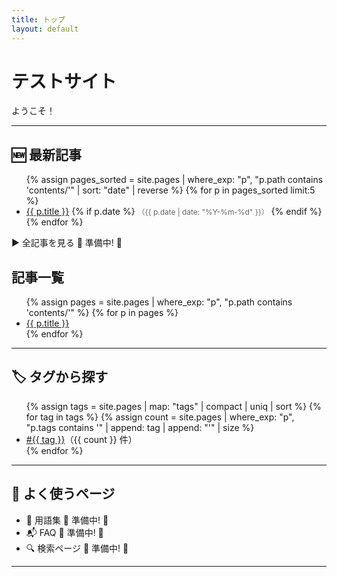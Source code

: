 ```yaml
---
title: トップ
layout: default
---
```


# テストサイト

ようこそ！

---

## 🆕 最新記事
<ul>
  {% assign pages_sorted = site.pages | where_exp: "p", "p.path contains 'contents/'" | sort: "date" | reverse %}
  {% for p in pages_sorted limit:5 %}
    <li>
      <a href="{{ site.baseurl }}{{ p.url }}">{{ p.title }}</a>
      {% if p.date %}
        <span style="font-size: 0.85em; color: #666;">（{{ p.date | date: "%Y-%m-%d" }}）</span>
      {% endif %}
    </li>
  {% endfor %}
</ul>

▶ 全記事を見る 🚧 準備中! 🚧

## 記事一覧

<ul>
  {% assign pages = site.pages | where_exp: "p", "p.path contains 'contents/'" %}
  {% for p in pages %}
    <li>
      <a href="{{ site.baseurl }}{{ p.url }}">{{ p.title }}</a>
    </li>
  {% endfor %}
</ul>

---

## 🏷 タグから探す

<ul>
  {% assign tags = site.pages | map: "tags" | compact | uniq | sort %}
  {% for tag in tags %}
    {% assign count = site.pages | where_exp: "p", "p.tags contains '" | append: tag | append: "'" | size %}
    <li>
      <a href="{{ site.baseurl }}/tags/{{ tag | downcase | uri_escape }}.html">#{{ tag }}</a>（{{ count }} 件）
    </li>
  {% endfor %}
</ul>

---

## 🧭 よく使うページ

- 📖 用語集   🚧 準備中! 🚧
- 📬 FAQ   🚧 準備中! 🚧
- 🔍 検索ページ   🚧 準備中! 🚧

---
